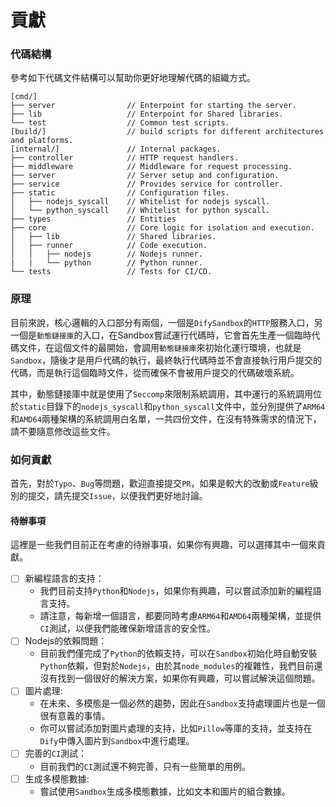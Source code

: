 # 貢獻

### 代碼結構
參考如下代碼文件結構可以幫助你更好地理解代碼的組織方式。
```
[cmd/]
├── server                // Enterpoint for starting the server.
├── lib                   // Enterpoint for Shared libraries.
└── test                  // Common test scripts.
[build/]                  // build scripts for different architectures and platforms.
[internal/]               // Internal packages.
├── controller            // HTTP request handlers.
├── middleware            // Middleware for request processing.
├── server                // Server setup and configuration.
├── service               // Provides service for controller.
├── static                // Configuration files.
│   ├── nodejs_syscall    // Whitelist for nodejs syscall.
│   └── python_syscall    // Whitelist for python syscall.
├── types                 // Entities
├── core                  // Core logic for isolation and execution.
│   ├── lib               // Shared libraries.
│   ├── runner            // Code execution.
│   │   ├── nodejs        // Nodejs runner.
|   |   └── python        // Python runner.
└── tests                 // Tests for CI/CD.
```

### 原理
目前來說，核心邏輯的入口部分有兩個，一個是`DifySandbox`的`HTTP`服務入口，另一個是`動態鏈接庫`的入口，在Sandbox嘗試運行代碼時，它會首先生產一個臨時代碼文件，在這個文件的最開始，會調用`動態鏈接庫`來初始化運行環境，也就是`Sandbox`，隨後才是用戶代碼的執行，最終執行代碼時並不會直接執行用戶提交的代碼，而是執行這個臨時文件，從而確保不會被用戶提交的代碼破壞系統。

其中，動態鏈接庫中就是使用了`Seccomp`來限制系統調用，其中運行的系統調用位於`static`目錄下的`nodejs_syscall`和`python_syscall`文件中，並分別提供了`ARM64`和`AMD64`兩種架構的系統調用白名單，一共四份文件，在沒有特殊需求的情況下，請不要隨意修改這些文件。

### 如何貢獻
首先，對於`Typo`、`Bug`等問題，歡迎直接提交`PR`，如果是較大的改動或`Feature`級別的提交，請先提交`Issue`，以便我們更好地討論。

#### 待辦事項
這裡是一些我們目前正在考慮的待辦事項，如果你有興趣，可以選擇其中一個來貢獻。
- [ ] 新編程語言的支持：
    - 我們目前支持`Python`和`Nodejs`，如果你有興趣，可以嘗試添加新的編程語言支持。
    - 請注意，每新增一個語言，都要同時考慮`ARM64`和`AMD64`兩種架構，並提供`CI`測試，以便我們能確保新增語言的安全性。
- [ ] Nodejs的依賴問題：
    - 目前我們僅完成了`Python`的依賴支持，可以在`Sandbox`初始化時自動安裝`Python`依賴，但對於`Nodejs`，由於其`node_modules`的複雜性，我們目前還沒有找到一個很好的解決方案，如果你有興趣，可以嘗試解決這個問題。
- [ ] 圖片處理:
    - 在未來、多模態是一個必然的趨勢，因此在`Sandbox`支持處理圖片也是一個很有意義的事情。
    - 你可以嘗試添加對圖片處理的支持，比如`Pillow`等庫的支持，並支持在`Dify`中傳入圖片到`Sandbox`中進行處理。
- [ ] 完善的`CI`測試：
    - 目前我們的`CI`測試還不夠完善，只有一些簡單的用例。
- [ ] 生成多模態數據:
    - 嘗試使用`Sandbox`生成多模態數據，比如文本和圖片的組合數據。